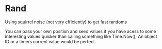 # Rand
Using squirrel noise (not very efficiently) to get fast randoms

You can pass your own position and seed values if you have acess to some interesting values quicker than calling something like Time.Now(); An object ID or a timers current value would be perfect.
